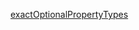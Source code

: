 [exactOptionalPropertyTypes](https://tkdodo.eu/blog/optional-vs-undefined#exactoptionalpropertytypes)
